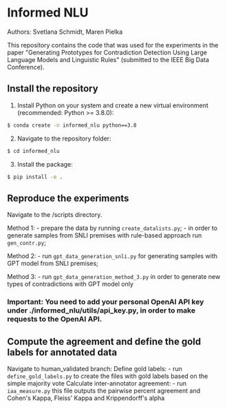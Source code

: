 # Informed NLU
Authors: Svetlana Schmidt, Maren Pielka

This repository contains the code that was used for the experiments in the paper "Generating Prototypes for Contradiction Detection Using Large Language Models and Linguistic Rules" (submitted to the IEEE Big Data Conference).

## Install the repository
1. Install Python on your system and create a new virtual environment (recommended: Python >= 3.8.0):
```bash
$ conda create -n informed_nlu python==3.8
```
2. Navigate to the repository folder:
```bash
$ cd informed_nlu
```
3. Install the package:
```bash
$ pip install -e .
```

## Reproduce the experiments
Navigate to the /scripts directory.

Method 1: 
    - prepare the data by running `create_datalists.py`;
    - in order to generate samples from SNLI premises with rule-based approach run `gen_contr.py`;

Method 2:
    - run `gpt_data_generation_snli.py` for generating samples with GPT model from SNLI premises;

Method 3:
    - run `gpt_data_generation_method_3.py` in order to generate new types of contradictions with GPT model only

### Important: You need to add your personal OpenAI API key under ./informed_nlu/utils/api_key.py, in order to make requests to the OpenAI API.

## Compute the agreement and define the gold labels for annotated data
Navigate to human_validated branch:
Define gold labels:
    - run `define_gold_labels.py` to create the files with gold labels based on the simple majority vote
Calculate inter-annotator agreement:
    - run `iaa_measure.py` this file outputs the pairwise percent agreement and Cohen's Kappa, Fleiss' Kappa and Krippendorff's alpha
    


